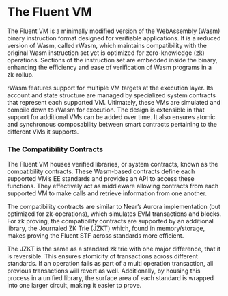 # The Fluent VM

The Fluent VM is a minimally modified version of the WebAssembly (Wasm) binary instruction format designed for verifiable applications. It is a reduced version of Wasm, called rWasm, which maintains compatibility with the original Wasm instruction set yet is optimized for zero-knowledge (zk) operations. Sections of the instruction set are embedded inside the binary, enhancing the efficiency and ease of verification of Wasm programs in a zk-rollup.

rWasm features support for multiple VM targets at the execution layer. Its account and state structure are managed by specialized system contracts that represent each supported VM. Ultimately, these VMs are simulated and compile down to rWasm for execution. The design is extensible in that support for additional VMs can be added over time. It also ensures atomic and synchronous composability between smart contracts pertaining to the different VMs it supports.&#x20;

### The Compatibility Contracts

The Fluent VM houses verified libraries, or system contracts, known as the compatibility contracts. These Wasm-based contracts define each supported VM’s EE standards and provides an API to access these functions. They effectively act as middleware allowing contracts from each supported VM to make calls and retrieve information from one another.

The compatibility contracts are similar to Near’s Aurora implementation (but optimized for zk-operations), which simulates EVM transactions and blocks. For zk proving, the compatibility contracts are supported by an additional library, the Journaled ZK Trie (JZKT) which, found in memory/storage, makes proving the Fluent STF across standards more efficient.&#x20;

The JZKT is the same as a standard zk trie with one major difference, that it is reversible. This ensures atomicity of transactions across different standards. If an operation fails as part of a multi operation transaction, all previous transactions will revert as well. Additionally, by housing this process in a unified library, the surface area of each standard is wrapped into one larger circuit, making it easier to prove.